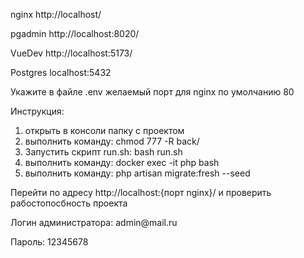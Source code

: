 <p>nginx http://localhost/</p>
<p>pgadmin http://localhost:8020/</p>
<p>VueDev http://localhost:5173/</p>
<p>Postgres localhost:5432</p>


<p>Укажите в файле .env желаемый порт для nginx по умолчанию 80</p>
<p>Инструкция:</p>
<ol>
    <li>открыть в консоли папку с проектом</li>
    <li>выполнить команду: chmod 777 -R back/</li>
    <li>Запустить скрипт run.sh: bash run.sh</li>
    <li>выполнить команду: docker exec -it php bash</li>
    <li>выполнить команду: php artisan migrate:fresh --seed</li>
</ol>

<p>Перейти по адресу http://localhost:{порт nginx}/ и проверить рабостопосбность проекта</p>
<p>Логин администратора: admin@mail.ru</p>
<p>Пароль: 12345678</p>


